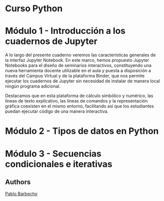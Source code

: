 # Curso Python
# Módulo 1 - Introducción a los cuadernos de Jupyter

A lo largo del presente cuaderno veremos las características generales de la interfaz Jupyter Notebook. En este marco, hemos propuesto Jupyter Notebooks para el diseño de seminarios interactivos, constituyendo una nueva herramienta docente utilizable en el aula y puesta a disposición a través del Campus Virtual y de la plataforma Binder, que nos permite ejecutar los cuadernos de Jupyter sin necesidad de instalar de manera local ningún programa adicional. 

Destacamos que en esta plataforma de cálculo simbólico y numérico, las líneas de texto explicativo, las líneas de comandos y la representación gráfica coexisten en el mismo entorno, facilitando así que los estudiantes puedan ejecutar código de una manera interactiva.

# Módulo 2 - Tipos de datos en Python

# Módulo 3 - Secuencias condicionales e iterativas

## Authors ##
[Pablo Barbecho](https://www.pbarbecho.com)
